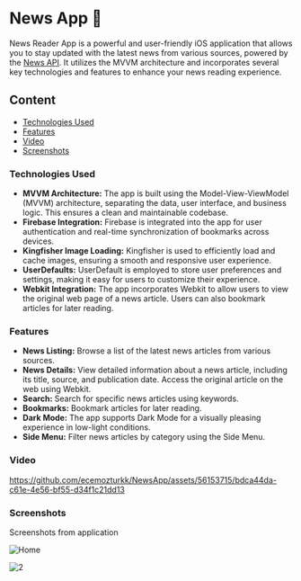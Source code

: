 # News App 📰
News Reader App is a powerful and user-friendly iOS application that allows you to stay updated with the latest news from various sources, powered by the [News API](https://newsapi.org/). It utilizes the MVVM architecture and incorporates several key technologies and features to enhance your news reading experience.
## Content
- [Technologies Used](https://github.com/ecemozturkk/NewsApp/tree/main#technologies-used)
- [Features](https://github.com/ecemozturkk/NewsApp/tree/main#features)
- [Video](https://github.com/ecemozturkk/NewsApp/tree/main#video)
- [Screenshots](https://github.com/ecemozturkk/NewsApp/tree/main#screenshots)

### Technologies Used
- **MVVM Architecture:** The app is built using the Model-View-ViewModel (MVVM) architecture, separating the data, user interface, and business logic. This ensures a clean and maintainable codebase.
- **Firebase Integration:** Firebase is integrated into the app for user authentication and real-time synchronization of bookmarks across devices.
- **Kingfisher Image Loading:** Kingfisher is used to efficiently load and cache images, ensuring a smooth and responsive user experience.
- **UserDefaults:** UserDefault is employed to store user preferences and settings, making it easy for users to customize their experience.
- **Webkit Integration:** The app incorporates Webkit to allow users to view the original web page of a news article. Users can also bookmark articles for later reading.


### Features
- **News Listing:** Browse a list of the latest news articles from various sources.
- **News Details:** View detailed information about a news article, including its title, source, and publication date. Access the original article on the web using Webkit.
- **Search:** Search for specific news articles using keywords.
- **Bookmarks:** Bookmark articles for later reading.
- **Dark Mode:** The app supports Dark Mode for a visually pleasing experience in low-light conditions.
- **Side Menu:** Filter news articles by category using the Side Menu.

### Video


https://github.com/ecemozturkk/NewsApp/assets/56153715/bdca44da-c61e-4e56-bf55-d34f1c21dd13



### Screenshots

Screenshots from application

![Home](https://github.com/ecemozturkk/NewsApp/assets/56153715/1e6f7113-1aa1-4710-9a59-286c40b16692)

![2](https://github.com/ecemozturkk/NewsApp/assets/56153715/56bec509-3c9b-401e-8fe4-1b99e847c276)





